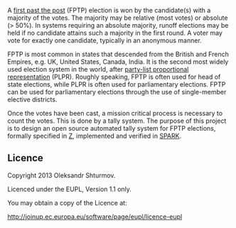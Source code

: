 A [first past the post][0] (FPTP) election is won by the candidate(s) with a
majority of the votes. The majority may be relative (most votes) or absolute (>
50%). In systems requiring an absolute majority, runoff elections may be held
if no candidate attains such a majority in the first round. A voter may vote
for exactly one candidate, typically in an anonymous manner.

FPTP is most common in states that descended from the British and French
Empires, e.g. UK, United States, Canada, India. It is the second most widely
used election system in the world, after [party-list proportional
representation][1] (PLPR). Roughly speaking, FPTP is often used for head of
state elections, while PLPR is often used for parliamentary elections. FPTP can
be used for parliamentary elections through the use of single-member elective
districts.

Once the votes have been cast, a mission critical process is necessary to count
the votes. This is done by a tally system. The purpose of this project is to
design an open source automated tally system for FPTP elections, formally
specified in [Z][2], implemented and verified in [SPARK][3].

[0]: http://en.wikipedia.org/wiki/First_past_the_post
[1]: http://en.wikipedia.org/wiki/Party-list_proportional_representation
[2]: http://en.wikipedia.org/wiki/Z_notation
[3]: http://en.wikipedia.org/wiki/SPARK_(programming_language)

## Licence ##

Copyright 2013 Oleksandr Shturmov.

Licenced under the EUPL, Version 1.1 only.

You may obtain a copy of the Licence at:

http://joinup.ec.europa.eu/software/page/eupl/licence-eupl

